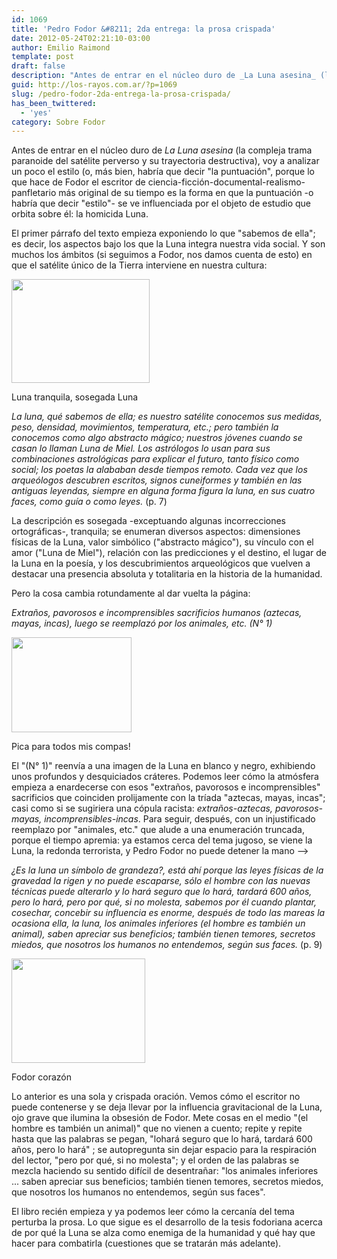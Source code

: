 ```yaml
---
id: 1069
title: 'Pedro Fodor &#8211; 2da entrega: la prosa crispada'
date: 2012-05-24T02:21:10-03:00
author: Emilio Raimond
template: post
draft: false
description: "Antes de entrar en el núcleo duro de _La Luna asesina_ (la compleja trama paranoide del satélite perverso y su trayectoria destructiva), voy a analizar un poco el estilo (o, más bien, habría que decir \"la puntuación\", porque lo que hace de Fodor el escritor de ciencia-ficción-documental-realismo-panfletario más original de su tiempo es la forma en que la puntuación -o habría que decir \"estilo\"- se ve influenciada por el objeto de estudio que orbita sobre él: la homicida Luna."
guid: http://los-rayos.com.ar/?p=1069
slug: /pedro-fodor-2da-entrega-la-prosa-crispada/
has_been_twittered:
  - 'yes'
category: Sobre Fodor
---
```

Antes de entrar en el núcleo duro de _La Luna asesina_ (la compleja trama paranoide del satélite perverso y su trayectoria destructiva), voy a analizar un poco el estilo (o, más bien, habría que decir "la puntuación", porque lo que hace de Fodor el escritor de ciencia-ficción-documental-realismo-panfletario más original de su tiempo es la forma en que la puntuación -o habría que decir "estilo"- se ve influenciada por el objeto de estudio que orbita sobre él: la homicida Luna.

El primer párrafo del texto empieza exponiendo lo que "sabemos de ella"; es decir, los aspectos bajo los que la Luna integra nuestra vida social. Y son muchos los ámbitos (si seguimos a Fodor, nos damos cuenta de esto) en que el satélite único de la Tierra interviene en nuestra cultura:

<div style="width: 231px" class="wp-caption alignleft">
  <img title="mareas" src="https://www.elmendolotudo.com.ar/wp-content/woo_uploads/1328-0_luna_y_mareas1.jpg" alt="" width="221" height="166" />
  
  <p class="wp-caption-text">
    Luna tranquila, sosegada Luna
  </p>
</div>

_La luna, qué sabemos de ella; es nuestro satélite conocemos sus medidas, peso, densidad, movimientos, temperatura, etc.; pero también la conocemos como algo abstracto mágico; nuestros jóvenes cuando se casan lo llaman Luna de Miel. Los astrólogos lo usan para sus combinaciones astrológicas para explicar el futuro, tanto físico como social; los poetas la alababan desde tiempos remoto. Cada vez que los arqueólogos descubren escritos, signos cuneiformes y también en las antiguas leyendas, siempre en alguna forma figura la luna, en sus cuatro faces, como guía o como leyes._ (p. 7)

La descripción es sosegada -exceptuando algunas incorrecciones ortográficas-, tranquila; se enumeran diversos aspectos: dimensiones físicas de la Luna, valor simbólico ("abstracto mágico"), su vínculo con el amor ("Luna de Miel"), relación con las predicciones y el destino, el lugar de la Luna en la poesía, y los descubrimientos arqueológicos que vuelven a destacar una presencia absoluta y totalitaria en la historia de la humanidad.

Pero la cosa cambia rotundamente al dar vuelta la página:

_Extraños, pavorosos e incomprensibles sacrificios humanos (aztecas, mayas, incas), luego se reemplazó por los animales, etc. (N° 1)_

<div style="width: 202px" class="wp-caption alignright">
  <img title="sacrificio humano" src="https://www.10puntos.com/wp-content/uploads/2010/11/sacrificios-humanos-mayas.jpg" alt="" width="192" height="152" />
  
  <p class="wp-caption-text">
    Pica para todos mis compas!
  </p>
</div>

El "(N° 1)" reenvía a una imagen de la Luna en blanco y negro, exhibiendo unos profundos y desquiciados cráteres. Podemos leer cómo la atmósfera empieza a enardecerse con esos "extraños, pavorosos e incomprensibles" sacrificios que coinciden prolijamente con la tríada "aztecas, mayas, incas"; casi como si se sugiriera una cópula racista: _extraños-aztecas, pavorosos-mayas, incomprensibles-incas_. Para seguir, después, con un injustificado reemplazo por "animales, etc." que alude a una enumeración truncada, porque el tiempo apremia: ya estamos cerca del tema jugoso, se viene la Luna, la redonda terrorista, y Pedro Fodor no puede detener la mano —>

_¿Es la luna un símbolo de grandeza?, está ahí porque las leyes físicas de la gravedad la rigen y no puede escaparse, sólo el hombre con las nuevas técnicas puede alterarlo y lo hará seguro que lo hará, tardará 600 años, pero lo hará, pero por qué, si no molesta, sabemos por él cuando plantar, cosechar, concebir su influencia es enorme, después de todo las mareas la ocasiona ella, la luna, los animales inferiores (el hombre es también un animal), saben apreciar sus beneficios; también tienen temores, secretos miedos, que nosotros los humanos no entendemos, según sus faces._ (p. 9)

<div style="width: 224px" class="wp-caption alignleft">
  <img class=" " title="Luna lunera" src="https://www.biografiasyvidas.com/monografia/lumiere/fotos/melies_viaje_a_la_luna.jpg" alt="" width="214" height="167" />
  
  <p class="wp-caption-text">
    Fodor corazón
  </p>
</div>

Lo anterior es una sola y crispada oración. Vemos cómo el escritor no puede contenerse y se deja llevar por la influencia gravitacional de la Luna, ojo grave que ilumina la obsesión de Fodor. Mete cosas en el medio "(el hombre es también un animal)" que no vienen a cuento; repite y repite hasta que las palabras se pegan, "lohará seguro que lo hará, tardará 600 años, pero lo hará" ; se autopregunta sin dejar espacio para la respiración del lector, "pero por qué, si no molesta"; y el orden de las palabras se mezcla haciendo su sentido difícil de desentrañar: "los animales inferiores ... saben apreciar sus beneficios; también tienen temores, secretos miedos, que nosotros los humanos no entendemos, según sus faces".

El libro recién empieza y ya podemos leer cómo la cercanía del tema perturba la prosa. Lo que sigue es el desarrollo de la tesis fodoriana acerca de por qué la Luna se alza como enemiga de la humanidad y qué hay que hacer para combatirla (cuestiones que se tratarán más adelante).
